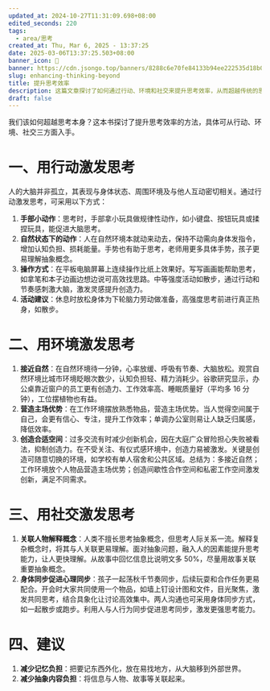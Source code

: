 ```yaml
---
updated_at: 2024-10-27T11:31:09.698+08:00
edited_seconds: 220
tags:
  - area/思考
created_at: Thu, Mar 6, 2025 - 13:37:25
date: 2025-03-06T13:37:25.503+08:00
banner_icon: 🏅
banner: https://cdn.jsongo.top/banners/8288c6e70fe84133b94ee222535d18b0.jpg
slug: enhancing-thinking-beyond
title: 提升思考效率
description: 这篇文章探讨了如何通过行动、环境和社交来提升思考效率，从而超越传统的思考方式
draft: false
---
```

我们该如何超越思考本身？这本书探讨了提升思考效率的方法，具体可从行动、环境、社交三方面入手。
# 一、用行动激发思考
人的大脑并非孤立，其表现与身体状态、周围环境及与他人互动密切相关。通过行动激发思考，可采用以下方式：
1. **手部小动作**：思考时，手部拿小玩具做规律性动作，如小键盘、按钮玩具或揉捏玩具，能促进大脑思考。
2. **自然状态下的动作**：人在自然环境本就动来动去，保持不动需向身体发指令，增加认知负担、损耗能量。手势也有助于思考，老师用更多具体手势，孩子更易理解抽象概念。
3. **操作方式**：在平板电脑屏幕上连续操作比纸上效果好。写写画画能帮助思考，如拿笔和本子边画边想边说可高效找思路。中等强度活动如散步，通过行动和节奏感刺激大脑，激发灵感提升创造力。
4. **活动建议**：休息时放松身体为下轮脑力劳动做准备，高强度思考前进行真正热身，如散步。

# 二、用环境激发思考
1. **接近自然**：在自然环境待一分钟，心率放缓、呼吸有节奏、大脑放松。观赏自然环境比城市环境眨眼次数少，认知负担轻、精力消耗少。谷歌研究显示，办公桌靠近窗户的员工更有创造力、工作效率高、睡眠质量好（平均多 16 分钟），工位摆植物也有益。
2. **营造主场优势**：在工作环境摆放熟悉物品，营造主场优势。当人觉得空间属于自己，会更有信心、专注，提升工作效率；单调办公室则易让人缺乏归属感，降低效率。
3. **创造合适空间**：过多交流有时减少创新机会，因在大庭广众冒险担心失败被看法，抑制创造力。在不受关注、有仪式感环境中，创造力易被激发。关键是创造可随意切换的环境，如学校有单人宿舍和公共区域。总结为：多接近自然；工作环境放个人物品营造主场优势；创造间歇性合作空间和私密工作空间激发创新，满足不同需求。

# 三、用社交激发思考
1. **关联人物解释概念**：人类不擅长思考抽象概念，但思考人际关系一流。解释复杂概念时，将其与人关联更易理解。面对抽象问题，融入人的因素能提升思考能力，让人更快理解。从故事中回忆信息比说明文多 50%，尽量用故事关联重要抽象概念。
2. **身体同步促进心理同步**：孩子一起荡秋千节奏同步，后续玩耍和合作任务更易配合。开会时大家共同使用一个物品，如墙上钉设计图和文件，目光聚焦，激发共同思考，结合具象化让讨论高效集中。两人沟通也可采用身体同步方式，如一起散步或跑步。利用人与人行为同步促进思考同步，激发更强思考能力。

# 四、建议
1. **减少记忆负担**：把要记东西外化，放在易找地方，从大脑移到外部世界。
2. **减少抽象内容负担**：将信息与人物、故事等关联起来。
